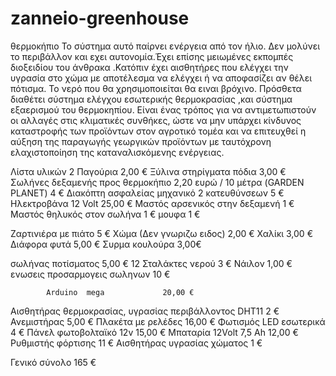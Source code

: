 # zanneio-greenhouse
θερμοκήπιο
Το σύστημα  αυτό παίρνει ενέργεια από τον  ήλιο. Δεν μολύνει το περιβάλλον και εχει αυτονομία.Έχει επίσης μειωμένες εκπομπές διοξειδίου του άνθρακα .Κατόπιν έχει αισθητήρες που ελέγχει την υγρασία στο χώμα  με αποτέλεσμα να ελέγχει ή να αποφασίζει αν θέλει πότισμα.
Το νερό που θα χρησιμοποιείται θα ειναι βρόχινο. Πρόσθετα διαθέτει σύστημα ελέγχου εσωτερικής θερμοκρασίας ,και σύστημα εξαερισμού του θερμοκηπίου. Είναι ένας τρόπος για να αντιμετωπιστούν οι αλλαγές στις κλιματικές συνθήκες, ώστε να μην υπάρχει κίνδυνος καταστροφής των προϊόντων στον αγροτικό τομέα και να επιτευχθεί η αύξηση της παραγωγής γεωργικών προϊόντων με ταυτόχρονη ελαχιστοποίηση της καταναλισκόμενης ενέργειας.

Λίστα υλικών
2 Παγούρια                                           2,00  €
Ξύλινα στηρίγματα πόδια                               3,00 €                                                      
Σωλήνες δεξαμενής προς θερμοκήπιο 
 2,20 ευρώ / 10 μέτρα (GARDEN PLANET)       4 €
Διακόπτη ασφαλείας μηχανικό 2 κατευθύνσεων     5 €
Ηλεκτροβάνα 12 Volt                 25,00 €
Μαστός αρσενικός στην δεξαμενή        1 €
Μαστός θηλυκός στον σωλήνα        1 €
μουφα                        1 €

Ζαρτινιέρα  με πιάτο                5 €
Χώμα (Δεν γνωριζω ειδος)             2,00 €
Χαλίκι                         3,00 €
Διάφορα φυτά                     5,00 € 
Συρμα κουλούρα                 3,00€

σωλήνας ποτίσματος             5,00 €
12 Σταλάκτες νερού                               3 €
Νάιλον                 1,00 €
ενωσεις προσαρμογεις σωληνων        10 €

            Arduino  mega             20,00 €
Αισθητήρας θερμοκρασίας, 
υγρασίας περιβάλλοντος DHT11      2  €
Ανεμιστήρας                 5,00 €
            Πλακέτα με ρελέδες             16,00 €
            Φωτισμός LED εσωτερικά         4 €
Πάνελ φωτοβολταϊκό 12v         15,00 €
Μπαταρία 12Volt  7,5 Ah         12,00 €
Ρυθμιστής φόρτισης                            11 €
Αισθητήρας υγρασίας χώματος          1 €

Γενικό σύνολο              165 €
